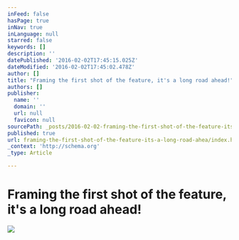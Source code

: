 ```yaml
---
inFeed: false
hasPage: true
inNav: true
inLanguage: null
starred: false
keywords: []
description: ''
datePublished: '2016-02-02T17:45:15.025Z'
dateModified: '2016-02-02T17:45:02.478Z'
author: []
title: "Framing the first shot of the feature, it's a long road ahead!"
authors: []
publisher:
  name: ''
  domain: ''
  url: null
  favicon: null
sourcePath: _posts/2016-02-02-framing-the-first-shot-of-the-feature-its-a-long-road-ahea.md
published: true
url: framing-the-first-shot-of-the-feature-its-a-long-road-ahea/index.html
_context: 'http://schema.org'
_type: Article

---
```

# Framing the first shot of the feature, it's a long road ahead!
![](https://s3-us-west-2.amazonaws.com/the-grid-img/p/76dbc4d19ea4583585683af28feb9cab0908c043.png)